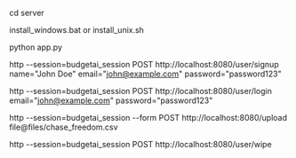 cd server

install_windows.bat or install_unix.sh

python app.py

http --session=budgetai_session POST http://localhost:8080/user/signup name="John Doe" email="john@example.com" password="password123"

http --session=budgetai_session POST http://localhost:8080/user/login email="john@example.com" password="password123"

http --session=budgetai_session --form POST http://localhost:8080/upload file@files/chase_freedom.csv

http --session=budgetai_session POST http://localhost:8080/user/wipe